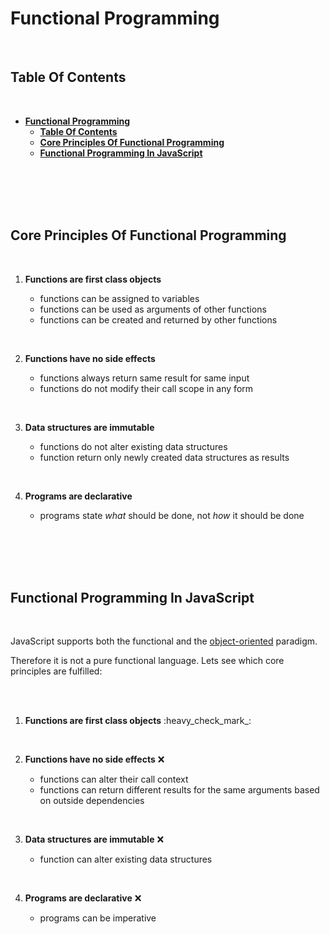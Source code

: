 # **Functional Programming**
<br>

## **Table Of Contents**
<br>

- [**Functional Programming**](#functional-programming)
  - [**Table Of Contents**](#table-of-contents)
  - [**Core Principles Of Functional Programming**](#core-principles-of-functional-programming)
  - [**Functional Programming In JavaScript**](#functional-programming-in-javascript)

<br>
<br>
<br>
<br>

## **Core Principles Of Functional Programming**
<br>

1. **Functions are first class objects**
   
    * functions can be assigned to variables
    * functions can be used as arguments of other functions
    * functions can be created and returned by other functions

<br>

2. **Functions have no side effects**

    * functions always return same result for same input
    * functions do not modify their call scope in any form

<br>

3. **Data structures are immutable**

    * functions do not alter existing data structures
    * function return only newly created data structures as results

<br>

4. **Programs are declarative**

    * programs state _what_ should be done, not _how_ it should be done

<br>
<br>
<br>
<br>

## **Functional Programming In JavaScript**
<br>

JavaScript supports both the functional and the [object-oriented](./javascript_object_oriented_programming.md) paradigm.

Therefore it is not a pure functional language. Lets see which core principles are fulfilled:

<br>
<br>

1. **Functions are first class objects** :heavy_check_mark_:

<br>

2. **Functions have no side effects** :x:

    * functions can alter their call context
    * functions can return different results for the same arguments based on outside dependencies

<br>

3. **Data structures are immutable** :x:

    * function can alter existing data structures

<br>

4. **Programs are declarative** :x:

    * programs can be imperative

